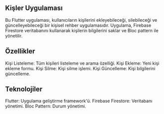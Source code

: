 ## Kişler Uygulaması
Bu Flutter uygulaması, kullanıcıların kişilerini ekleyebileceği, silebileceği ve güncelleyebileceği bir kişisel rehber uygulamasıdır. Uygulama, Firebase Firestore veritabanını kullanarak kişilerin bilgilerini saklar ve Bloc pattern ile yönetilir.

## Özellikler
Kişi Listeleme: Tüm kişileri listeleme ve arama özelliği.
Kişi Ekleme: Yeni kişi ekleme formu.
Kişi Silme: Kişi silme işlemi.
Kişi Güncelleme: Kişi bilgilerini güncelleme.
## Teknolojiler
Flutter: Uygulama geliştirme framework'ü.
Firebase Firestore: Veritabanı yönetimi.
Bloc Pattern: Durum yönetimi.
